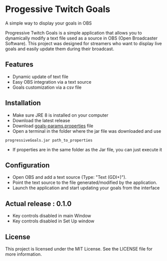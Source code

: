 # Progessive Twitch Goals
A simple way to display your goals in OBS

Progressive Twitch Goals is a simple application that allows you to dynamically modify a text file used as a source in OBS (Open Broadcaster Software). This project was designed for streamers who want to display live goals and easily update them during their broadcast.

## Features
- Dynamic update of text file
- Easy OBS integration via a text source
- Goals customization via a csv file

## Installation
- Make sure JRE 8 is installed on your computer
- Download the latest release
- Download [goals-params.properties](/goals-params.properties) file
- Open a terminal in the folder where the jar file was downloaded and use
```
progressiveGoals.jar path_to_properties
```
- If properties are in the same folder as the Jar file, you can just execute it

## Configuration
- Open OBS and add a text source (Type: "Text (GDI+)").
- Point the text source to the file generated/modified by the application.
- Launch the application and start updating your goals from the interface

## Actual release : 0.1.0
- Key controls disabled in main Window
- Key controls disabled in Set Up window

## License
This project is licensed under the MIT License. See the LICENSE file for more information. 



